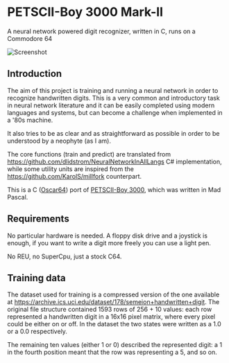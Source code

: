 # PETSCII-Boy 3000 Mark-II

A neural network powered digit recognizer, written in C, runs on a Commodore 64

![Screenshot](https://github.com/user-attachments/assets/557ee16e-a63b-496c-8a69-3457cc09fc4c)

## Introduction

The aim of this project is training and running a neural network in order to recognize handwritten digits. This is a very common and introductory task in neural network literature and it can be easily completed using modern languages and systems, but can become a challenge when implemented in a '80s machine.

It also tries to be as clear and as straightforward as possible in order to be understood by a neophyte (as I am).

The core functions (train and predict) are translated from https://github.com/dlidstrom/NeuralNetworkInAllLangs C# implementation, while some utility units are inspired from the https://github.com/KarolS/millfork counterpart.

This is a C ([Oscar64](https://github.com/drmortalwombat/oscar64)) port of [PETSCII-Boy 3000](https://github.com/manuelvio/PETSCII-Boy-3000), which was written in Mad Pascal. 

## Requirements

No particular hardware is needed. A floppy disk drive and a joystick is enough, if you want to write a digit more freely you can use a light pen.

No REU, no SuperCpu, just a stock C64.

## Training data

The dataset used for training is a compressed version of the one available at https://archive.ics.uci.edu/dataset/178/semeion+handwritten+digit. The original file structure contained 1593 rows of 256 + 10 values: each row represented a handwritten digit in a 16x16 pixel matrix, where every pixel could be either on or off. In the dataset the two states were written as a 1.0 or a 0.0 respectively.

The remaining ten values (either 1 or 0) described the represented digit: a 1 in the fourth position meant that the row was representing a 5, and so on.
